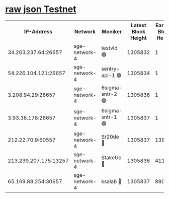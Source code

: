 
[raw json Testnet](https://rpc-check.sget.stavr.tech/sget/rpc-sget-result.json)
=


<table><tr><th>IP-Address</th><th>Network</th><th>Moniker</th><th>Latest Block Height</th><th>Earliest Block Height</th><th>Catching Up</th><th>Tx Index</th><th>Voting Power</th><th>Scan Time</th></tr><tr><td>34.203.237.64:26657</td><td>sge-network-4</td><td>testvld 🟢</td><td>1305832</td><td>1</td><td>False</td><td>on</td><td>0</td><td>2024-01-28T07:57:38.177141097UTC</td></tr><tr><td>54.226.104.121:26657</td><td>sge-network-4</td><td>sentry-api-1 🟢</td><td>1305834</td><td>1</td><td>False</td><td>on</td><td>0</td><td>2024-01-28T07:57:51.139581263UTC</td></tr><tr><td>3.208.94.29:26657</td><td>sge-network-4</td><td>6sigma-sntr-2 🟢</td><td>1305836</td><td>1</td><td>False</td><td>on</td><td>0</td><td>2024-01-28T07:58:01.383304231UTC</td></tr><tr><td>3.93.36.178:26657</td><td>sge-network-4</td><td>6sigma-sntr-1 🟢</td><td>1305837</td><td>1</td><td>False</td><td>on</td><td>0</td><td>2024-01-28T07:58:04.055050785UTC</td></tr><tr><td>212.22.70.9:60557</td><td>sge-network-4</td><td>Sr20de 🔴</td><td>1305837</td><td>138001</td><td>False</td><td>on</td><td>104</td><td>2024-01-28T07:58:06.921876942UTC</td></tr><tr><td>213.239.207.175:13257</td><td>sge-network-4</td><td>StakeUp 🔴</td><td>1305836</td><td>411001</td><td>False</td><td>off</td><td>100</td><td>2024-01-28T07:58:00.252300788UTC</td></tr><tr><td>65.109.88.254:30657</td><td>sge-network-4</td><td>ksalab 🔴</td><td>1305837</td><td>890001</td><td>False</td><td>off</td><td>1148</td><td>2024-01-28T07:58:04.447264645UTC</td></tr></table>
